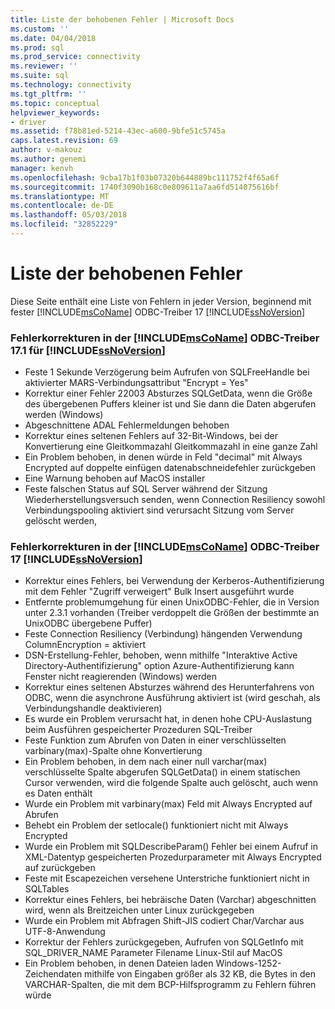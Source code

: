 ```yaml
---
title: Liste der behobenen Fehler | Microsoft Docs
ms.custom: ''
ms.date: 04/04/2018
ms.prod: sql
ms.prod_service: connectivity
ms.reviewer: ''
ms.suite: sql
ms.technology: connectivity
ms.tgt_pltfrm: ''
ms.topic: conceptual
helpviewer_keywords:
- driver
ms.assetid: f78b81ed-5214-43ec-a600-9bfe51c5745a
caps.latest.revision: 69
author: v-makouz
ms.author: genemi
manager: kenvh
ms.openlocfilehash: 9cba17b1f03b07320b644889bc111752f4f65a6f
ms.sourcegitcommit: 1740f3090b168c0e809611a7aa6fd514075616bf
ms.translationtype: MT
ms.contentlocale: de-DE
ms.lasthandoff: 05/03/2018
ms.locfileid: "32852229"
---
```

# <a name="list-of-bugs-fixed"></a>Liste der behobenen Fehler

Diese Seite enthält eine Liste von Fehlern in jeder Version, beginnend mit fester [!INCLUDE[msCoName](../../includes/msconame_md.md)] ODBC-Treiber 17 [!INCLUDE[ssNoVersion](../../includes/ssnoversion_md.md)]

### <a name="bug-fixes-in-the-includemsconameincludesmsconamemdmd-odbc-driver-171-for-includessnoversionincludesssnoversionmdmd"></a>Fehlerkorrekturen in der [!INCLUDE[msCoName](../../includes/msconame_md.md)] ODBC-Treiber 17.1 für [!INCLUDE[ssNoVersion](../../includes/ssnoversion_md.md)]

- Feste 1 Sekunde Verzögerung beim Aufrufen von SQLFreeHandle bei aktivierter MARS-Verbindungsattribut "Encrypt = Yes"
- Korrektur einer Fehler 22003 Absturzes SQLGetData, wenn die Größe des übergebenen Puffers kleiner ist und Sie dann die Daten abgerufen werden (Windows)
- Abgeschnittene ADAL Fehlermeldungen behoben
- Korrektur eines seltenen Fehlers auf 32-Bit-Windows, bei der Konvertierung eine Gleitkommazahl Gleitkommazahl in eine ganze Zahl
- Ein Problem behoben, in denen würde in Feld "decimal" mit Always Encrypted auf doppelte einfügen datenabschneidefehler zurückgeben
- Eine Warnung behoben auf MacOS installer
- Feste falschen Status auf SQL Server während der Sitzung Wiederherstellungsversuch senden, wenn Connection Resiliency sowohl Verbindungspooling aktiviert sind verursacht Sitzung vom Server gelöscht werden,

### <a name="bug-fixes-in-the-includemsconameincludesmsconamemdmd-odbc-driver-17-for-includessnoversionincludesssnoversionmdmd"></a>Fehlerkorrekturen in der [!INCLUDE[msCoName](../../includes/msconame_md.md)] ODBC-Treiber 17 [!INCLUDE[ssNoVersion](../../includes/ssnoversion_md.md)]

- Korrektur eines Fehlers, bei Verwendung der Kerberos-Authentifizierung mit dem Fehler "Zugriff verweigert" Bulk Insert ausgeführt wurde
- Entfernte problemumgehung für einen UnixODBC-Fehler, die in Version unter 2.3.1 vorhanden (Treiber verdoppelt die Größen der bestimmte an UnixODBC übergebene Puffer)
- Feste Connection Resiliency (Verbindung) hängenden Verwendung ColumnEncryption = aktiviert
- DSN-Erstellung-Fehler, behoben, wenn mithilfe "Interaktive Active Directory-Authentifizierung" option Azure-Authentifizierung kann Fenster nicht reagierenden (Windows) werden
- Korrektur eines seltenen Absturzes während des Herunterfahrens von ODBC, wenn die asynchrone Ausführung aktiviert ist (wird geschah, als Verbindungshandle deaktivieren)
- Es wurde ein Problem verursacht hat, in denen hohe CPU-Auslastung beim Ausführen gespeicherter Prozeduren SQL-Treiber
- Feste Funktion zum Abrufen von Daten in einer verschlüsselten varbinary(max)-Spalte ohne Konvertierung
- Ein Problem behoben, in dem nach einer null varchar(max) verschlüsselte Spalte abgerufen SQLGetData() in einem statischen Cursor verwenden, wird die folgende Spalte auch gelöscht, auch wenn es Daten enthält
- Wurde ein Problem mit varbinary(max) Feld mit Always Encrypted auf Abrufen
- Behebt ein Problem der setlocale() funktioniert nicht mit Always Encrypted
- Wurde ein Problem mit SQLDescribeParam() Fehler bei einem Aufruf in XML-Datentyp gespeicherten Prozedurparameter mit Always Encrypted auf zurückgeben
- Feste mit Escapezeichen versehene Unterstriche funktioniert nicht in SQLTables
- Korrektur eines Fehlers, bei hebräische Daten (Varchar) abgeschnitten wird, wenn als Breitzeichen unter Linux zurückgegeben
- Wurde ein Problem mit Abfragen Shift-JIS codiert Char/Varchar aus UTF-8-Anwendung
- Korrektur der Fehlers zurückgegeben, Aufrufen von SQLGetInfo mit SQL_DRIVER_NAME Parameter Filename Linux-Stil auf MacOS
- Ein Problem behoben, in denen Dateien laden Windows-1252-Zeichendaten mithilfe von Eingaben größer als 32 KB, die Bytes in den VARCHAR-Spalten, die mit dem BCP-Hilfsprogramm zu Fehlern führen würde
